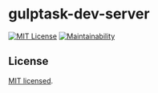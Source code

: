 # gulptask-dev-server

[![MIT License](http://img.shields.io/badge/license-MIT-blue.svg?style=flat)](LICENSE)
[![Maintainability](https://api.codeclimate.com/v1/badges/368ba8f6692a6a8ee301/maintainability)](https://codeclimate.com/github/MasatoMakino/gulptask-dev-server/maintainability)

## License

[MIT licensed](LICENSE).
